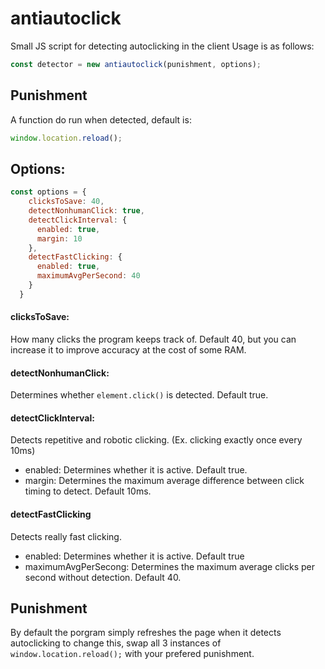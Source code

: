 # antiautoclick
Small JS script for detecting autoclicking in the client
Usage is as follows:
```Javascript
const detector = new antiautoclick(punishment, options);
```

## Punishment

A function do run when detected, default is:
```Javascript
window.location.reload();
```

## Options:
```Javascript
const options = {
    clicksToSave: 40,
    detectNonhumanClick: true,
    detectClickInterval: {
      enabled: true,
      margin: 10
    },
    detectFastClicking: {
      enabled: true,
      maximumAvgPerSecond: 40
    }
  }
```

#### clicksToSave:
How many clicks the program keeps track of. Default 40, but you can increase it to improve accuracy at the cost of some RAM.

#### detectNonhumanClick:
Determines whether `element.click()` is detected. Default true.

#### detectClickInterval:
Detects repetitive and robotic clicking. (Ex. clicking exactly once every 10ms)
- enabled: Determines whether it is active. Default true.
- margin: Determines the maximum average difference between click timing to detect. Default 10ms.

#### detectFastClicking
Detects really fast clicking.
- enabled: Determines whether it is active. Default true
- maximumAvgPerSecong: Determines the maximum average clicks per second without detection. Default 40.

## Punishment
By default the porgram simply refreshes the page when it detects autoclicking to change this, swap all 3 instances of `window.location.reload();` with your prefered punishment.
